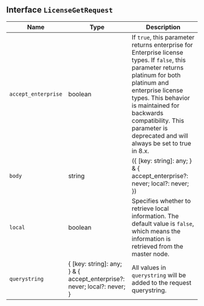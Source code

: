 ## Interface `LicenseGetRequest`

| Name | Type | Description |
| - | - | - |
| `accept_enterprise` | boolean | If `true`, this parameter returns enterprise for Enterprise license types. If `false`, this parameter returns platinum for both platinum and enterprise license types. This behavior is maintained for backwards compatibility. This parameter is deprecated and will always be set to true in 8.x. |
| `body` | string | ({ [key: string]: any; } & { accept_enterprise?: never; local?: never; }) | All values in `body` will be added to the request body. |
| `local` | boolean | Specifies whether to retrieve local information. The default value is `false`, which means the information is retrieved from the master node. |
| `querystring` | { [key: string]: any; } & { accept_enterprise?: never; local?: never; } | All values in `querystring` will be added to the request querystring. |

